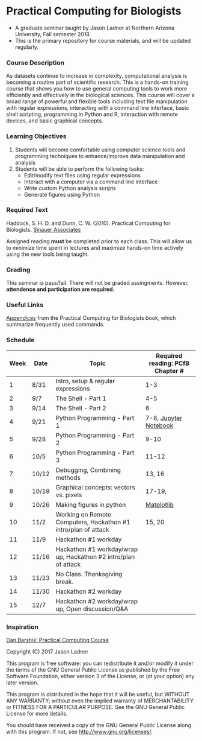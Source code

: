 # Practical Computing for Biologists
- A graduate seminar taught by Jason Ladner at Northern Arizona University, Fall semester 2018. 
- This is the primary repository for course materials, and will be updated regularly. 

### Course Description
As datasets continue to increase in complexity, computational analysis is becoming a routine part of scientific research. This is a hands-on training course that shows you how to use general computing tools to work more efficiently and effectively in the biological sciences. This course will cover a broad range of powerful and flexible tools including text file manipulation with regular expressions, interacting with a command line interface, basic shell scripting, programming in Python and R, interaction with remote devices, and basic graphical concepts.

### Learning Objectives
1. Students will become comfortable using computer science tools and programming techniques to enhance/improve data manipulation and analysis
2. Students will be able to perform the following tasks:
    - Edit/modify text files using regular expressions
    - Interact with a computer via a command line interface
    - Write custom Python analysis scripts
    - Generate figures using Python

### Required Text
Haddock, S. H. D. and Dunn, C. W. (2010). Practical Computing for Biologists. [Sinauer Associates](http://practicalcomputing.org)

Assigned reading **must** be completed prior to each class. This will allow us to minimize time spent in lectures and maximize hands-on time actively using the new tools being taught. 

### Grading
This seminar is pass/fail. There will not be graded assingments. However, **attendence and participation are required.**

### Useful Links
[Appendices](http://practicalcomputing.org/files/PCfB_Appendices.pdf) from the Practical Computing for Biologists book, which summarize frequently used commands. 

### Schedule

Week | Date | Topic | Required reading: PCfB Chapter #
-----|------|-------|---------------------------------
1 | 8/31 | Intro, setup & regular expressions | 1-3
2 | 9/7 | The Shell - Part 1 | 4-5
3 | 9/14 | The Shell - Part 2 | 6
4 | 9/21 | Python Programming - Part 1 | 7-8, [Jupyter Notebook](https://www.datacamp.com/community/tutorials/tutorial-jupyter-notebook)
5 | 9/28 | Python Programming - Part 2 | 9-10
6 | 10/5 | Python Programming - Part 3 | 11-12
7 | 10/12 | Debugging, Combining methods | 13, 16
8 | 10/19 | Graphical concepts: vectors vs. pixels | 17-19, 
9 | 10/26 | Making figures in python | [Matplotlib](https://towardsdatascience.com/data-science-with-python-intro-to-data-visualization-and-matplotlib-5f799b7c6d82)
10 | 11/2 | Working on Remote Computers, Hackathon #1 intro/plan of attack| 15, 20
11 | 11/9 | Hackathon #1 workday| 
12 | 11/16 | Hackathon #1 workday/wrap up, Hackathon #2 intro/plan of attack | 
13 | 11/23 | No Class. Thanksgiving break.  | 
14 | 11/30 | Hackathon #2 workday | 
15 | 12/7 | Hackathon #2 workday/wrap up, Open discussion/Q&A | 

### Inspiration
[Dan Barshis' Practical Computing Course](https://bitbucket.org/dbarshis/17sp_pcfb)



Copyright (C) 2017  Jason Ladner

This program is free software: you can redistribute it and/or modify
it under the terms of the GNU General Public License as published by
the Free Software Foundation, either version 3 of the License, or
(at your option) any later version.

This program is distributed in the hope that it will be useful,
but WITHOUT ANY WARRANTY; without even the implied warranty of
MERCHANTABILITY or FITNESS FOR A PARTICULAR PURPOSE.  See the
GNU General Public License for more details.

You should have received a copy of the GNU General Public License
along with this program.  If not, see <http://www.gnu.org/licenses/>.